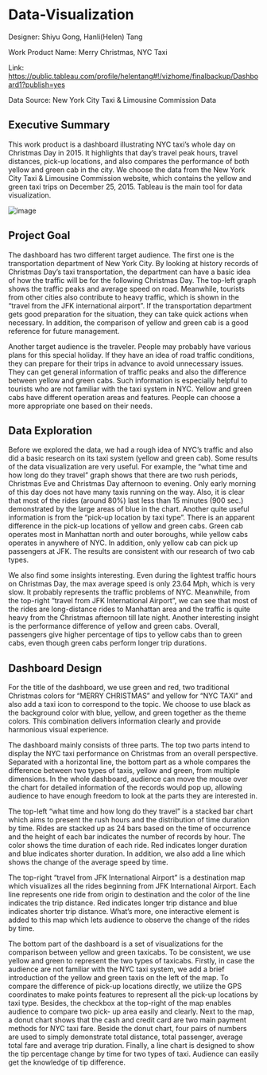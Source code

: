 # Data-Visualization

Designer: Shiyu Gong, Hanli(Helen) Tang

Work Product Name: Merry Christmas, NYC Taxi

Link: https://public.tableau.com/profile/helentang#!/vizhome/finalbackup/Dashboard1?publish=yes 

Data Source: New York City Taxi & Limousine Commission Data

## Executive Summary
This work product is a dashboard illustrating NYC taxi’s whole day on Christmas Day in 2015. It highlights that day’s travel peak hours, travel distances, pick-up locations, and also compares the performance of both yellow and green cab in the city. We choose the data from the New York City Taxi & Limousine Commission website, which contains the yellow and green taxi trips on December 25, 2015. Tableau is the main tool for data visualization.

![image](https://user-images.githubusercontent.com/43686840/54178610-af90fd80-4453-11e9-835d-7cc7070325b8.png)

## Project Goal
The dashboard has two different target audience. The first one is the transportation department of New York City. By looking at history records of Christmas Day’s taxi transportation, the department can have a basic idea of how the traffic will be for the following Christmas Day. The top-left graph shows the traffic peaks and average speed on road. Meanwhile, tourists from other cities also contribute to heavy traffic, which is shown in the “travel from the JFK international airport”. If the transportation department gets good preparation for the situation, they can take quick actions when necessary. In addition, the comparison of yellow and green cab is a good reference for future management.

Another target audience is the traveler. People may probably have various plans for this special holiday. If they have an idea of road traffic conditions, they can prepare for their trips in advance to avoid unnecessary issues. They can get general information of traffic peaks and also the difference between yellow and green cabs. Such information is especially helpful to tourists who are not familiar with the taxi system in NYC. Yellow and green cabs have different operation areas and features. People can choose a more appropriate one based on their needs.

## Data Exploration
Before we explored the data, we had a rough idea of NYC’s traffic and also did a basic research on its taxi system (yellow and green cab). Some results of the data visualization are very useful. For example, the “what time and how long do they travel” graph shows that there are two rush periods, Christmas Eve and Christmas Day afternoon to evening. Only early morning of this day does not have many taxis running on the way. Also, it is clear that most of the rides (around 80%) last less than 15 minutes (900 sec.) demonstrated by the large areas of blue in the chart. Another quite useful information is from the “pick-up location by taxi type”. There is an apparent difference in the pick-up locations of yellow and green cabs. Green cab operates most in Manhattan north and outer boroughs, while yellow cabs operates in anywhere of NYC. In addition, only yellow cab can pick up passengers at JFK. The results are consistent with our research of two cab types.

We also find some insights interesting. Even during the lightest traffic hours on Christmas Day, the max average speed is only 23.64 Mph, which is very slow. It probably represents the traffic problems of NYC. Meanwhile, from the top-right “travel from JFK International Airport”, we can see that most of the rides are long-distance rides to Manhattan area and the traffic is quite heavy from the Christmas afternoon till late night. Another interesting insight is the performance difference of yellow and green cabs. Overall, passengers give higher percentage of tips to yellow cabs than to green cabs, even though green cabs perform longer trip durations.

## Dashboard Design
For the title of the dashboard, we use green and red, two traditional Christmas colors for “MERRY CHRISTMAS” and yellow for “NYC TAXI” and also add a taxi icon to correspond to the topic. We choose to use black as the background color with blue, yellow, and green together as the theme colors. This combination delivers information clearly and provide harmonious visual experience.

The dashboard mainly consists of three parts. The top two parts intend to display the NYC taxi performance on Christmas from an overall perspective. Separated with a horizontal line, the bottom part as a whole compares the difference between two types of taxis, yellow and green, from multiple dimensions. In the whole dashboard, audience can move the mouse over the chart for detailed information of the records would pop up, allowing audience to have enough freedom to look at the parts they are interested in.

The top-left “what time and how long do they travel” is a stacked bar chart which aims to present the rush hours and the distribution of time duration by time. Rides are stacked up as 24 bars based on the time of occurrence and the height of each bar indicates the number of records by hour. The color shows the time duration of each ride. Red indicates longer duration and blue indicates shorter duration. In addition, we also add a line which shows the change of the average speed by time.

The top-right “travel from JFK International Airport” is a destination map which visualizes all the rides beginning from JFK International Airport. Each line represents one ride from origin to destination and the color of the line indicates the trip distance. Red indicates longer trip distance and blue indicates shorter trip distance. What’s more, one interactive element is added to this map which lets audience to observe the change of the rides by time.

The bottom part of the dashboard is a set of visualizations for the comparison between yellow and green taxicabs. To be consistent, we use yellow and green to represent the two types of taxicabs. Firstly, in case the audience are not familiar with the NYC taxi system, we add a brief introduction of the yellow and green taxis on the left of the map. To compare the difference of pick-up locations directly, we utilize the GPS coordinates to make points features to represent all the pick-up locations by taxi type. Besides, the checkbox at the top-right of the map enables audience to compare two pick- up area easily and clearly. Next to the map, a donut chart shows that the cash and credit card are two main payment methods for NYC taxi fare. Beside the donut chart, four pairs of numbers are used to simply demonstrate total distance, total passenger, average total fare and average trip duration. Finally, a line chart is designed to show the tip percentage change by time for two types of taxi. Audience can easily get the knowledge of tip difference.

